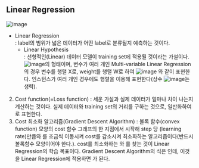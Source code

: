 ## Linear Regression
![image](https://user-images.githubusercontent.com/55045082/91530446-0b9c5a00-e946-11ea-8c12-3c6ac4244237.png)
* Linear Regression  
: label의 범위가 넓은 데이터가 어떤 label로 분류될지 예측하는 것이다.
  * Linear Hypothesis  
  : 선형적인(Linear) 데이터 모델이 training set에 적용될 것이라는 가설이다.  
![image](https://user-images.githubusercontent.com/55045082/91530563-4a321480-e946-11ea-8c1b-f8520ae2f849.png)의 형태이며, 변수가 여러 개인 Multi-variable Linear Regression의 경우 변수를 행렬 X로, weight를 행렬 W로 하여 ![image](https://user-images.githubusercontent.com/55045082/91530596-5918c700-e946-11ea-873b-b64b4be5f022.png)
와 같이 표현한다. 인스턴스가 여러 개인 경우에도 행렬을 이용해 표현한다(상수 ![image](https://user-images.githubusercontent.com/55045082/91530623-646bf280-e946-11ea-8170-cdf0658573a4.png)는 생략).
2) Cost function(=Loss function)
: 세운 가설과 실제 데이터가 얼마나 차이 나는지 계산하는 것이다. 실제 데이터와 training set의 거리를 구하는 것으로, 일반화하여 로 표현한다.
3) Cost 최소화 알고리즘(Gradient Descent Algorithm)
: 볼록 함수(convex function) 모양의 cost 함수 그래프의 한 지점에서 시작해 step 당 (learning rate)만큼와 를 조금씩 이동시켜 cost를 감소시켜 최소화하는 알고리즘이다(반드시 볼록함수 모양이어야 한다.). cost를 최소화하는 와 를 찾는 것이 Linear Regression의 학습 목표이다.
Gradient Descent Algorithm의 식은 인데, 이것을 Linear Regression에 적용하면 가 된다.
